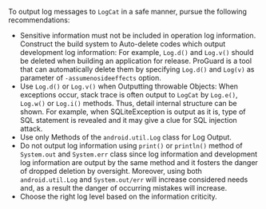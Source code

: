 To output log messages to <code>LogCat</code> in a safe manner, pursue the following recommendations:

*   Sensitive information must not be included in operation log information. Construct the build system to Auto-delete codes which output development log information: For example, `Log.d()` and `Log.v()` should be deleted when building an application for release. ProGuard is a tool that can automatically delete them by specifying `Log.d()` and `Log(v)` as parameter of `-assumenosideeffects` option. 
*   Use `Log.d()` or `Log.v()` when Outputting throwable Objects: When exceptions occur, stack trace is often output to `LogCat` by `Log.e()`, `Log.w()` or `Log.i()` methods. Thus, detail internal structure can be shown. For example, when SQLiteException is output as it is, type of SQL statement is revealed and it may give a clue for SQL injection attack.
*   Use only Methods of the `android.util.Log` class for Log Output.
*   Do not output log information using `print()` or `println()` method of `System.out` and `System.err` class since log information and development log information are output by the same  method and it fosters the danger of dropped deletion by oversight. Moreover, using both `android.util.Log` and `System.out/err` will increase considered needs and, as a result the danger of occurring mistakes will increase.
*   Choose the right log level based on the information criticity. 
